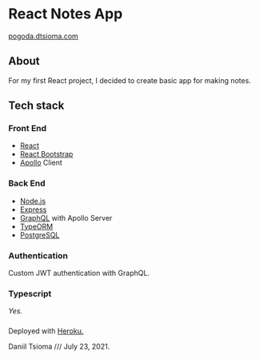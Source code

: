 # React Notes App

[pogoda.dtsioma.com](http://pogoda.dtsioma.com)

## About

For my first React project, I decided to create basic app for making notes. 

## Tech stack

### Front End

* [React](https://reactjs.org)
* [React Bootstrap](https://react-bootstrap.github.io)
* [Apollo](https://www.apollographql.com) Client

### Back End 

* [Node.js](https://nodejs.org/en/)
* [Express](https://expressjs.com)
* [GraphQL](https://graphql.org) with Apollo Server
* [TypeORM](https://typeorm.io)
* [PostgreSQL](https://www.postgresql.org)

### Authentication

Custom JWT authentication with GraphQL.

### Typescript

*Yes.*

### 
Deployed with [Heroku.](https://www.heroku.com)

Daniil Tsioma /// July 23, 2021.
